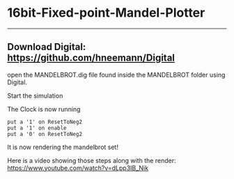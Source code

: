 # 16bit-Fixed-point-Mandel-Plotter
-----------------------------------
## Download Digital: https://github.com/hneemann/Digital

open the MANDELBROT.dig file found inside the MANDELBROT folder using Digital.

Start the simulation

The Clock is now running

```
put a '1' on ResetToNeg2
put a '1' on enable
put a '0' on ResetToNeg2
```
It is now rendering the mandelbrot set!

Here is a video showing those steps along with the render: https://www.youtube.com/watch?v=dLpp3IB_Nik

